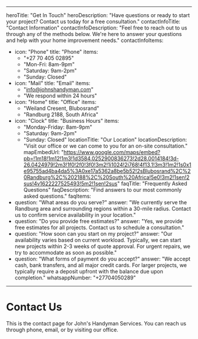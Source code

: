
---
heroTitle: "Get In Touch"
heroDescription: "Have questions or ready to start your project? Contact us today for a free consultation."
contactInfoTitle: "Contact Information"
contactInfoDescription: "Feel free to reach out to us through any of the methods below. We're here to answer your questions and help with your home improvement needs."
contactInfoItems:
  - icon: "Phone"
    title: "Phone"
    items:
      - "+27 70 405 02895"
      - "Mon-Fri: 8am-9pm"
      - "Saturday: 9am-2pm"
      - "Sunday: Closed"
  - icon: "Mail"
    title: "Email"
    items:
      - "info@johnshandyman.com"
      - "We respond within 24 hours"
  - icon: "Home"
    title: "Office"
    items:
      - "Weiland Cresent, Blubosrand"
      - "Randburg 2188, South Africa"
  - icon: "Clock"
    title: "Business Hours"
    items:
      - "Monday-Friday: 8am-9pm"
      - "Saturday: 9am-2pm"
      - "Sunday: Closed"
locationTitle: "Our Location"
locationDescription: "Visit our office or we can come to you for an on-site consultation."
mapEmbedUrl: "https://www.google.com/maps/embed?pb=!1m18!1m12!1m3!1d3584.0252900836273!2d28.0014184!3d-26.0424979!2m3!1f0!2f0!3f0!3m2!1i1024!2i768!4f13.1!3m3!1m2!1s0x1e95755ad4ba4da5%3A0xe17a5362a8be5b52!2sBlubosrand%2C%20Randburg%2C%202188%2C%20South%20Africa!5e0!3m2!1sen!2sus!4v1622227525493!5m2!1sen!2sus"
faqTitle: "Frequently Asked Questions"
faqDescription: "Find answers to our most commonly asked questions."
faqItems:
  - question: "What areas do you serve?"
    answer: "We currently serve the Randburg area and surrounding regions within a 30-mile radius. Contact us to confirm service availability in your location."
  - question: "Do you provide free estimates?"
    answer: "Yes, we provide free estimates for all projects. Contact us to schedule a consultation."
  - question: "How soon can you start on my project?"
    answer: "Our availability varies based on current workload. Typically, we can start new projects within 2-3 weeks of quote approval. For urgent repairs, we try to accommodate as soon as possible."
  - question: "What forms of payment do you accept?"
    answer: "We accept cash, bank transfers, and all major credit cards. For larger projects, we typically require a deposit upfront with the balance due upon completion."
whatsappNumber: "+27704050289"
---

# Contact Us

This is the contact page for John's Handyman Services. You can reach us through phone, email, or by visiting our office.
